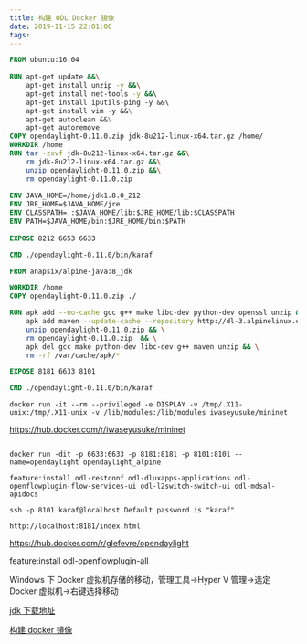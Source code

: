 ```yaml
---
title: 构建 ODL Docker 镜像
date: 2019-11-15 22:01:06
tags:
---
```


```dockerfile
FROM ubuntu:16.04
 
RUN apt-get update &&\
    apt-get install unzip -y &&\
    apt-get install net-tools -y &&\ 
    apt-get install iputils-ping -y &&\ 
    apt-get install vim -y &&\
    apt-get autoclean &&\
    apt-get autoremove
COPY opendaylight-0.11.0.zip jdk-8u212-linux-x64.tar.gz /home/
WORKDIR /home
RUN tar -zxvf jdk-8u212-linux-x64.tar.gz &&\
    rm jdk-8u212-linux-x64.tar.gz &&\
    unzip opendaylight-0.11.0.zip &&\
    rm opendaylight-0.11.0.zip	
 
ENV JAVA_HOME=/home/jdk1.8.0_212
ENV JRE_HOME=$JAVA_HOME/jre 
ENV CLASSPATH=.:$JAVA_HOME/lib:$JRE_HOME/lib:$CLASSPATH
ENV PATH=$JAVA_HOME/bin:$JRE_HOME/bin:$PATH
 
EXPOSE 8212 6653 6633

CMD ./opendaylight-0.11.0/bin/karaf


```

```dockerfile
FROM anapsix/alpine-java:8_jdk

WORKDIR /home
COPY opendaylight-0.11.0.zip ./

RUN apk add --no-cache gcc g++ make libc-dev python-dev openssl unzip && \
    apk add maven --update-cache --repository http://dl-3.alpinelinux.org/alpine/edge/community/ && \
    unzip opendaylight-0.11.0.zip && \
    rm opendaylight-0.11.0.zip	&& \
    apk del gcc make python-dev libc-dev g++ maven unzip && \
    rm -rf /var/cache/apk/*

EXPOSE 8181 6633 8101

CMD ./opendaylight-0.11.0/bin/karaf
```


```mininet
docker run -it --rm --privileged -e DISPLAY -v /tmp/.X11-unix:/tmp/.X11-unix -v /lib/modules:/lib/modules iwaseyusuke/mininet
```

https://hub.docker.com/r/iwaseyusuke/mininet


```opendaylight

docker run -dit -p 6633:6633 -p 8181:8181 -p 8101:8101 --name=opendaylight opendaylight_alpine

feature:install odl-restconf odl-dluxapps-applications odl-openflowplugin-flow-services-ui odl-l2switch-switch-ui odl-mdsal-apidocs

ssh -p 8101 karaf@localhost Default password is "karaf"

http://localhost:8181/index.html

```
https://hub.docker.com/r/glefevre/opendaylight

feature:install odl-openflowplugin-all


Windows 下 Docker 虚拟机存储的移动，管理工具->Hyper V 管理->选定 Docker 虚拟机->右键选择移动

[jdk 下载地址](https://github.com/frekele/oracle-java/releases)

[构建 docker 镜像](https://www.sdnlab.com/22554.html)